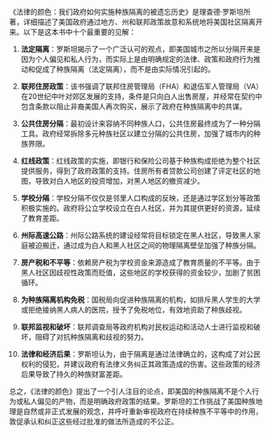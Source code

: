 《法律的颜色：我们政府如何实施种族隔离的被遗忘历史》是理查德·罗斯坦所著，详细描述了美国政府通过地方、州和联邦政策故意和系统地将美国社区隔离开来。以下是这本书中十个最重要的见解：

1. **法定隔离**：罗斯坦揭示了一个广泛认可的观点，即美国城市之所以分隔开来是因为个人偏见和私人行为，而实际上是由明确规定的法律、政策和政府行为推动和促成了种族隔离（法定隔离），而不是由实际情况引起的。

2. **联邦住房政策**：该书强调了联邦住房管理局（FHA）和退伍军人管理局（VA）在20世纪中叶对郊区发展的支持，条件是只向白人出售房屋，并经常在契约中包含条款以阻止非裔美国人再次购买，展示了政府在种族隔离中的共谋。

3. **公共住房分隔**：最初设计来容纳不同种族人口，公共住房最终成为了一种分隔工具。政府经常拆除多元种族社区以建立分隔的公共住房，加强了城市内的种族界限。

4. **红线政策**：红线政策的实施，即银行和保险公司基于种族构成拒绝为整个社区提供服务，得到了政府政策的支持。住房所有者贷款公司创建了评定社区的地图，导致对白人地区的投资增加，对黑人地区的撤资减少。

5. **学校分隔**：学校分隔不仅仅是邻里人口构成的反映，还是通过学区划分等政策积极实施的。政府将公立学校设立在白人社区，并为其提供更好的资源，延续了教育差距。

6. **州际高速公路**：州际公路系统的建设经常将目标锁定在黑人社区，导致黑人家庭被迫搬迁，通过成为白人和黑人社区之间的物理隔离壁垒加强了种族分隔。

7. **房产税和不平等**：依赖房产税为学校资金来源造成了教育质量的不平等。由于黑人社区因歧视性政策而贬值，这些地区的学校获得的资金较少，加剧了贫困循环。

8. **为种族隔离机构免税**：国税局向促进种族隔离的机构，如排斥黑人学生的大学或拒绝接纳黑人病人的医院，授予了免税地位，有效地资助了种族歧视。

9. **联邦监视和破坏**：联邦调查局等政府机构对民权运动和活动人士进行监视和破坏，阻碍了对抗种族隔离和歧视的努力。

10. **法律和经济后果**：罗斯坦认为，由于隔离是通过法律确立的，这构成了对公民权利的侵犯，并建议政府有法律义务纠正其政策造成的伤害。这些政策的经济后果导致了持久的种族财富差距。

总之，《法律的颜色》提出了一个引人注目的论点，即美国的种族隔离不是个人行为或私人偏见的产物，而是明确政府政策的结果。罗斯坦的工作挑战了美国种族地理是自然或非正式发展的观念，并呼吁重新审视政府在持续种族不平等中的作用，敦促承认和纠正这些经过批准的做法所造成的不公正。
